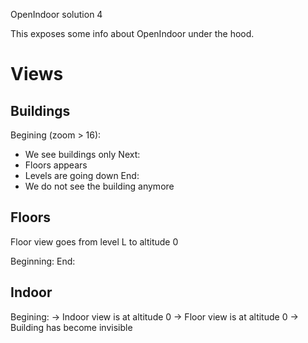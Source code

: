 OpenIndoor solution 4

This exposes some info about OpenIndoor under the hood.

# Views

## Buildings
Begining (zoom > 16):
- We see buildings only
Next:
- Floors appears
- Levels are going down
End:
- We do not see the building anymore

## Floors
Floor view goes from level L to altitude 0


Beginning:
End:

## Indoor
Begining:
-> Indoor view is at altitude 0
-> Floor view is at altitude 0
-> Building has become invisible